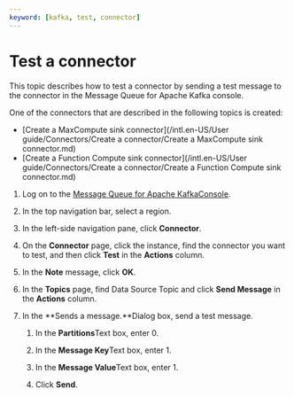 ```yaml
---
keyword: [kafka, test, connector]
---
```


# Test a connector

This topic describes how to test a connector by sending a test message to the connector in the Message Queue for Apache Kafka console.

One of the connectors that are described in the following topics is created:

-   [Create a MaxCompute sink connector](/intl.en-US/User guide/Connectors/Create a connector/Create a MaxCompute sink connector.md)
-   [Create a Function Compute sink connector](/intl.en-US/User guide/Connectors/Create a connector/Create a Function Compute sink connector.md)

1.  Log on to the [Message Queue for Apache KafkaConsole](https://kafka.console.aliyun.com/?spm=a2c4g.11186623.2.22.6bf72638IfKzDm).

2.  In the top navigation bar, select a region.

3.  In the left-side navigation pane, click **Connector**.

4.  On the **Connector** page, click the instance, find the connector you want to test, and then click **Test** in the **Actions** column.

5.  In the **Note** message, click **OK**.

6.  In the **Topics** page, find Data Source Topic and click **Send Message** in the **Actions** column.

7.  In the **Sends a message.**Dialog box, send a test message.

    1.  In the **Partitions**Text box, enter 0.

    2.  In the **Message Key**Text box, enter 1.

    3.  In the **Message Value**Text box, enter 1.

    4.  Click **Send**.


